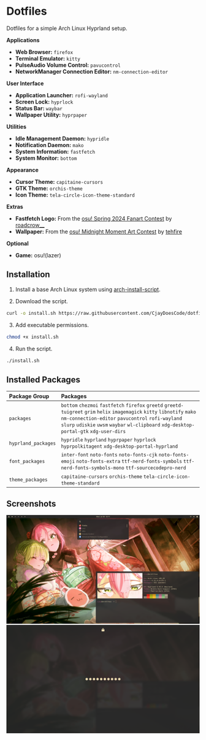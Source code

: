 # Dotfiles

Dotfiles for a simple Arch Linux Hyprland setup.

**Applications**

- **Web Browser:** `firefox`
- **Terminal Emulator:** `kitty`
- **PulseAudio Volume Control:** `pavucontrol`
- **NetworkManager Connection Editor:** `nm-connection-editor`

**User Interface**

- **Application Launcher:** `rofi-wayland`
- **Screen Lock:** `hyprlock`
- **Status Bar:** `waybar`
- **Wallpaper Utility:** `hyprpaper`

**Utilities**

- **Idle Management Daemon:** `hypridle`
- **Notification Daemon:** `mako`
- **System Information:** `fastfetch`
- **System Monitor:** `bottom`

**Appearance**

- **Cursor Theme:** `capitaine-cursors`
- **GTK Theme:** `orchis-theme`
- **Icon Theme:** `tela-circle-icon-theme-standard`

**Extras**

- **Fastfetch Logo:** From the [osu! Spring 2024 Fanart Contest](https://osu.ppy.sh/community/contests/205) by [roadcrow__](https://osu.ppy.sh/users/11752694)
- **Wallpaper:** From the [osu! Midnight Moment Art Contest](https://osu.ppy.sh/community/contests/226) by [tehfire](https://osu.ppy.sh/users/7082924)

**Optional**

- **Game:** osu!(lazer)

## Installation

1. Install a base Arch Linux system using [arch-install-script](https://github.com/CjayDoesCode/arch-install-script).

2. Download the script.
```bash
curl -o install.sh https://raw.githubusercontent.com/CjayDoesCode/dotfiles/main/install.sh
```

3. Add executable permissions.
```bash
chmod +x install.sh
```

4. Run the script.
```bash
./install.sh
```

## Installed Packages

| Package Group       | Packages                                                                                                                                                                                                                                                                  |
| :------------------ | :------------------------------------------------------------------------------------------------------------------------------------------------------------------------------------------------------------------------------------------------------------------------ |
| `packages`          | `bottom` `chezmoi` `fastfetch` `firefox` `greetd` `greetd-tuigreet` `grim` `helix` `imagemagick` `kitty` `libnotify` `mako` `nm-connection-editor` `pavucontrol` `rofi-wayland` `slurp` `udiskie` `uwsm` `waybar` `wl-clipboard` `xdg-desktop-portal-gtk` `xdg-user-dirs` |
| `hyprland_packages` | `hypridle` `hyprland` `hyprpaper` `hyprlock` `hyprpolkitagent` `xdg-desktop-portal-hyprland`                                                                                                                                                                              |
| `font_packages`     | `inter-font` `noto-fonts` `noto-fonts-cjk` `noto-fonts-emoji` `noto-fonts-extra` `ttf-nerd-fonts-symbols` `ttf-nerd-fonts-symbols-mono` `ttf-sourcecodepro-nerd`                                                                                                          |
| `theme_packages`    | `capitaine-cursors` `orchis-theme` `tela-circle-icon-theme-standard`                                                                                                                                                                                                      |

## Screenshots

![](screenshot_desktop.png)
![](screenshot_lockscreen.png)
